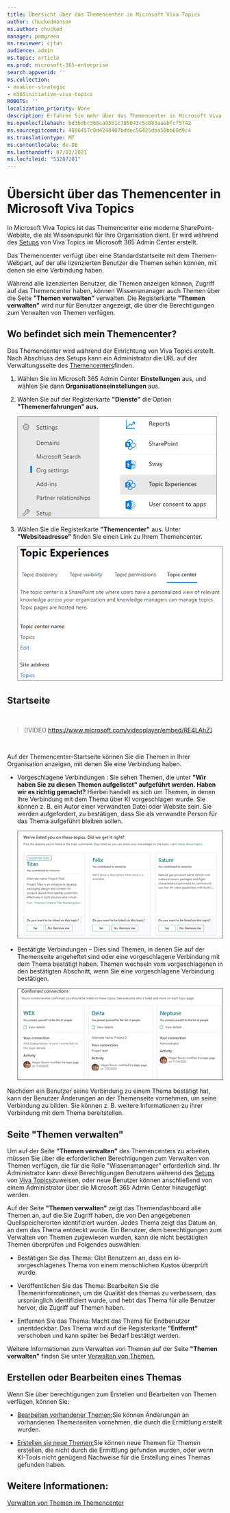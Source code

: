 ```yaml
---
title: Übersicht über das Themencenter in Microsoft Viva Topics
author: chuckedmonson
ms.author: chucked
manager: pamgreen
ms.reviewer: cjtan
audience: admin
ms.topic: article
ms.prod: microsoft-365-enterprise
search.appverid: ''
ms.collection:
- enabler-strategic
- m365initiative-viva-topics
ROBOTS: ''
localization_priority: None
description: Erfahren Sie mehr über das Themencenter in Microsoft Viva Topics.
ms.openlocfilehash: bd3bdbc368ca95b1c795043c5c083aaebfcf5742
ms.sourcegitcommit: 4886457c0d4248407bddec56425dba50bb60d9c4
ms.translationtype: MT
ms.contentlocale: de-DE
ms.lasthandoff: 07/03/2021
ms.locfileid: "53287281"
---
```

# <a name="topic-center-overview-in-microsoft-viva-topics"></a>Übersicht über das Themencenter in Microsoft Viva Topics

In Microsoft Viva Topics ist das Themencenter eine moderne SharePoint-Website, die als Wissenspunkt für Ihre Organisation dient. Er wird während des [Setups](set-up-topic-experiences.md) von Viva Topics im Microsoft 365 Admin Center erstellt.

Das Themencenter verfügt über eine  Standardstartseite mit dem Themen-Webpart, auf der alle lizenzierten Benutzer die Themen sehen können, mit denen sie eine Verbindung haben.

Während alle lizenzierten Benutzer, die Themen anzeigen können, Zugriff auf das Themencenter haben, können Wissensmanager auch Themen über die Seite **"Themen verwalten"** verwalten. Die Registerkarte **"Themen verwalten"** wird nur für Benutzer angezeigt, die über die Berechtigungen zum Verwalten von Themen verfügen.

## <a name="where-is-my-topic-center"></a>Wo befindet sich mein Themencenter?

Das Themencenter wird während der Einrichtung von Viva Topics erstellt. Nach Abschluss des Setups kann ein Administrator die URL auf der Verwaltungsseite des [Themencenters](./topic-experiences-administration.md#to-access-topics-management-settings)finden.


1. Wählen Sie im Microsoft 365 Admin Center **Einstellungen** aus, und wählen Sie dann **Organisationseinstellungen** aus.
2. Wählen Sie auf der Registerkarte **"Dienste"** die Option **"Themenerfahrungen" aus.**

    ![Verbinden Von Personen zu Wissen](../media/admin-org-knowledge-options-completed.png)

3. Wählen Sie die Registerkarte **"Themencenter"** aus. Unter **"Websiteadresse"** finden Sie einen Link zu Ihrem Themencenter.

    ![Knowledge-Network-Einstellungen](../media/knowledge-network-settings-topic-center.png)

## <a name="home-page"></a>Startseite

</br>

> [!VIDEO https://www.microsoft.com/videoplayer/embed/RE4LAhZ]

</br>

Auf der Themencenter-Startseite können Sie die Themen in Ihrer Organisation anzeigen, mit denen Sie eine Verbindung haben.

- Vorgeschlagene Verbindungen : Sie sehen Themen, die unter **"Wir haben Sie zu diesen Themen aufgelistet" aufgeführt werden. Haben wir es richtig gemacht?** Hierbei handelt es sich um Themen, in denen Ihre Verbindung mit dem Thema über KI vorgeschlagen wurde. Sie können z. B. ein Autor einer verwandten Datei oder Website sein. Sie werden aufgefordert, zu bestätigen, dass Sie als verwandte Person für das Thema aufgeführt bleiben sollen.

   ![Vorgeschlagene Verbindungen](../media/knowledge-management/my-topics.png)

- Bestätigte Verbindungen – Dies sind Themen, in denen Sie auf der Themenseite angeheftet sind oder eine vorgeschlagene Verbindung mit dem Thema bestätigt haben. Themen wechseln vom vorgeschlagenen in den bestätigten Abschnitt, wenn Sie eine vorgeschlagene Verbindung bestätigen.

   ![Bestätigte Themen](../media/knowledge-management/my-topics-confirmed.png)

Nachdem ein Benutzer seine Verbindung zu einem Thema bestätigt hat, kann der Benutzer Änderungen an der Themenseite vornehmen, um seine Verbindung zu bilden. Sie können z. B. weitere Informationen zu ihrer Verbindung mit dem Thema bereitstellen.

## <a name="manage-topics-page"></a>Seite "Themen verwalten"

Um auf der Seite **"Themen verwalten"** des Themencenters zu arbeiten, müssen Sie über die erforderlichen Berechtigungen zum Verwalten von Themen verfügen, die für die Rolle "Wissensmanager" erforderlich sind. Ihr Administrator kann diese Berechtigungen Benutzern während des [Setups](topic-experiences-knowledge-rules.md) von [Viva Topics](set-up-topic-experiences.md)zuweisen, oder neue Benutzer können anschließend von einem Administrator über die Microsoft 365 Admin Center hinzugefügt werden.

Auf der Seite **"Themen verwalten"** zeigt das Themendashboard alle Themen an, auf die Sie Zugriff haben, die von Den angegebenen Quellspeicherorten identifiziert wurden. Jedes Thema zeigt das Datum an, an dem das Thema entdeckt wurde. Ein Benutzer, dem berechtigungen zum Verwalten von Themen zugewiesen wurden, kann die nicht bestätigten Themen überprüfen und Folgendes auswählen:

- Bestätigen Sie das Thema: Gibt Benutzern an, dass ein ki-vorgeschlagenes Thema von einem menschlichen Kustos überprüft wurde.

- Veröffentlichen Sie das Thema: Bearbeiten Sie die Themeninformationen, um die Qualität des themas zu verbessern, das ursprünglich identifiziert wurde, und hebt das Thema für alle Benutzer hervor, die Zugriff auf Themen haben.

- Entfernen Sie das Thema: Macht das Thema für Endbenutzer unentdeckbar. Das Thema wird auf die Registerkarte **"Entfernt"** verschoben und kann später bei Bedarf bestätigt werden.

Weitere Informationen zum Verwalten von Themen auf der Seite **"Themen verwalten"** finden Sie unter [Verwalten von Themen.](manage-topics.md)

## <a name="create-or-edit-a-topic"></a>Erstellen oder Bearbeiten eines Themas

Wenn Sie über berechtigungen zum Erstellen und Bearbeiten von Themen verfügen, können Sie:

- [Bearbeiten vorhandener Themen:](edit-a-topic.md)Sie können Änderungen an vorhandenen Themenseiten vornehmen, die durch die Ermittlung erstellt wurden.

- [Erstellen sie neue Themen:](create-a-topic.md)Sie können neue Themen für Themen erstellen, die nicht durch die Ermittlung gefunden wurden, oder wenn KI-Tools nicht genügend Nachweise für die Erstellung eines Themas gefunden haben.

## <a name="see-also"></a>Weitere Informationen:

[Verwalten von Themen im Themencenter](manage-topics.md)
